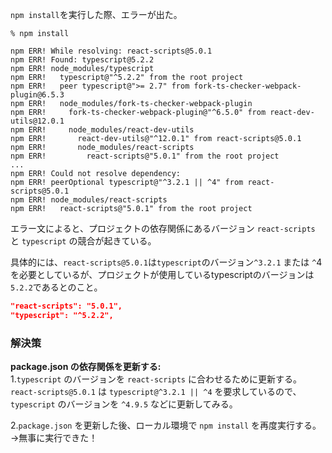 ```npm install```を実行した際、エラーが出た。

```
% npm install

npm ERR! While resolving: react-scripts@5.0.1
npm ERR! Found: typescript@5.2.2
npm ERR! node_modules/typescript
npm ERR!   typescript@"^5.2.2" from the root project
npm ERR!   peer typescript@">= 2.7" from fork-ts-checker-webpack-plugin@6.5.3
npm ERR!   node_modules/fork-ts-checker-webpack-plugin
npm ERR!     fork-ts-checker-webpack-plugin@"^6.5.0" from react-dev-utils@12.0.1
npm ERR!     node_modules/react-dev-utils
npm ERR!       react-dev-utils@"^12.0.1" from react-scripts@5.0.1
npm ERR!       node_modules/react-scripts
npm ERR!         react-scripts@"5.0.1" from the root project
...
npm ERR! Could not resolve dependency:
npm ERR! peerOptional typescript@"^3.2.1 || ^4" from react-scripts@5.0.1
npm ERR! node_modules/react-scripts
npm ERR!   react-scripts@"5.0.1" from the root project
```
エラー文によると、プロジェクトの依存関係にあるバージョン ```react-scripts``` と ```typescript``` の競合が起きている。

具体的には、```react-scripts@5.0.1```は```typescript```のバージョン```^3.2.1``` または ```^```4を必要としているが、プロジェクトが使用しているtypescriptのバージョンは```5.2.2```であるとのこと。

```frontend/package.json
"react-scripts": "5.0.1",
"typescript": "^5.2.2",
```

### 解決策
**package.json の依存関係を更新する:**  
1.```typescript``` のバージョンを ```react-scripts``` に合わせるために更新する。    
```react-scripts@5.0.1``` は ```typescript@^3.2.1 || ^4``` を要求しているので、```typescript``` のバージョンを ```^4.9.5``` などに更新してみる。  

2.```package.json``` を更新した後、ローカル環境で ```npm install``` を再度実行する。  
→無事に実行できた！
